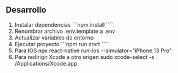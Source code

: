 ## Desarrollo
1. Instalar dependencias  ```npm install ````
2. Renombrar archivo .env.template a .env
3. Actualizar variables de entorno
4. Ejecutar proyecto   ```npm run start ````
5. Para IOS  npx react-native run-ios --simulator="iPhone 13 Pro"
6. Para redirigir Xcode a otro origen sudo xcode-select -s /Applications/Xcode.app
